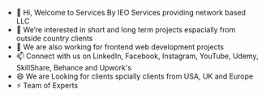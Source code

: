 - 👋 Hi, Welcome to Services By IEO
  Services providing network based LLC 
- 👀 We’re interested in short and long term projects espacially from outside country clients
- 🌱 We are also working for frontend web development projects 
- 📫 Connect with us on LinkedIn, Facebook, Instagram, YouTube, Udemy, SkillShare, Behance and Upwork's
- 😄 We are Looking for clients spcially clients from USA, UK and Europe
- ⚡ Team of Experts 

<!---
servicesbyieo/servicesbyieo is a ✨ special ✨ repository because its `README.md` (this file) appears on your GitHub profile.
You can click the Preview link to take a look at your changes.
--->
